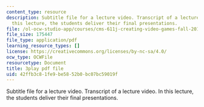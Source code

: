 ```yaml
---
content_type: resource
description: Subtitle file for a lecture video. Transcript of a lecture video. In
  this lecture, the students deliver their final presentations.
file: /ol-ocw-studio-app/courses/cms-611j-creating-video-games-fall-2014/42ffb3c81fe9be5852b0bc07bc59019f_sKolTx6sxUo.pdf
file_size: 175447
file_type: application/pdf
learning_resource_types: []
license: https://creativecommons.org/licenses/by-nc-sa/4.0/
ocw_type: OCWFile
resourcetype: Document
title: 3play pdf file
uid: 42ffb3c8-1fe9-be58-52b0-bc07bc59019f
---
```

Subtitle file for a lecture video. Transcript of a lecture video. In this lecture, the students deliver their final presentations.